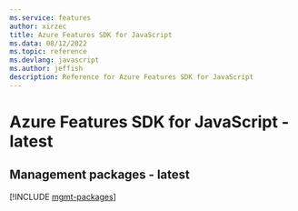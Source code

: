 ```yaml
---
ms.service: features
author: xirzec
title: Azure Features SDK for JavaScript
ms.data: 08/12/2022
ms.topic: reference
ms.devlang: javascript
ms.author: jeffish
description: Reference for Azure Features SDK for JavaScript
---
```

# Azure Features SDK for JavaScript - latest

## Management packages - latest
[!INCLUDE [mgmt-packages](features-mgmt-index.md)]
